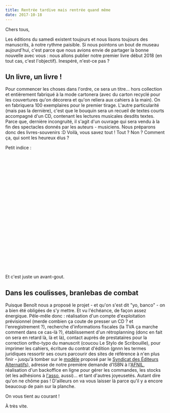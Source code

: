 ```yaml
---
title: Rentrée tardive mais rentrée quand même
date: 2017-10-18
---
```

Chers tous,

Les éditions du samedi existent toujours et nous lisons toujours des manuscrits, à notre rythme paisible. Si nous pointons un bout de museau aujourd'hui, c'est parce que nous avions envie de partager la bonne nouvelle avec vous : nous allons publier notre premier livre début 2018 (en tout cas, c'est l'objectif). Inespéré, n'est-ce pas ?

## Un livre, un livre !

Pour commencer les choses dans l'ordre, ce sera un titre... hors collection et entièrement fabriqué à la mode cartonera (avec du carton recyclé pour les couvertures qu'on décorera et qu'on reliera aux cahiers à la main). On en fabriquera 100 exemplaires pour le premier tirage. L'autre particularité (mais pas la dernière), c'est que le bouquin sera un recueil de textes courts accompagné d'un CD, contenant les lectures musicales desdits textes. Parce que, dernière incongruité, il s'agit d'un ouvrage qui sera vendu à la fin des spectacles donnés par les auteurs - musiciens. Nous préparons donc des livres-souvenirs :D Voilà, vous savez tout ! Tout ? Non ? Comment ça, qui sont les heureux élus ?

Petit indice :
<p style="text-align: center;"><object width="580" height="360">
<param name="movie" value="http://www.youtube.com/v/sYgCkEBL8F8" />
<param name="allowFullScreen" value="true" />
<param name="allowscriptaccess" value="always" />
<embed src="http://www.youtube.com/v/sYgCkEBL8F8" type="application/x-shockwave-flash" allowscriptaccess="always" allowfullscreen="allowfullscreen" width="580" height="360" /></object></p>

Et c'est juste un avant-gout.

## Dans les coulisses, branlebas de combat

Puisque Benoît nous a proposé le projet - et qu'on s'est dit "yo, banco" - on a bien été obligées de s'y mettre. Et vu l'échéance, de façon assez énergique. Pêle-mêle donc : réalisation d'un compte d'exploitation prévisionnel (merde combien ça coute de presser un CD ? et l'enregistrement ?), recherche d'informations fiscales (la TVA ça marche comment dans ce cas-là ?), établissement d'un rétroplanning (donc en fait on sera en retard là, là et là), contact auprès de prestataires pour la correction ortho-typo du manuscrit (coucou Le Stylo de Scribouille), pour imprimer les cahiers, écriture du contrat d'édition (gnnn les termes juridiques ressortir ses cours parcourir des sites de référence à n'en plus finir - jusqu'à tomber sur le [modèle](https://fr.scribd.com/document/361415040/SEA-Contrat-Type#) proposé par le [Syndicat des Éditeurs Alternatifs](http://www.lesea.fr/)), adresse de notre première demande d'ISBN à l'[AFNIL](http://www.afnil.org/), réalisation d'un backoffice en ligne pour gérer les commandes, les stocks (et les adhésions à [l'asso](http://editionsdusamedi.fr/fr/static2/l-asso), aussi)... et tant d'autres joyeusetés. Autant dire qu'on ne chôme pas ! D'ailleurs on va vous laisser là parce qu'il y a encore beaucoup de pain sur la planche.

On vous tient au courant !

À très vite.